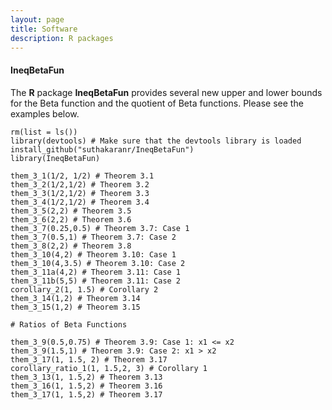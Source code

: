 ```yaml
---
layout: page
title: Software
description: R packages
---
```


#### <a style="text-decoration:none" href="https://github.com/suthakaranr/IneqBetaFun" target="_blank" rel="noopener noreferrer">IneqBetaFun</a> 
The **R** package **IneqBetaFun** provides several new upper and lower bounds for the Beta function and the quotient of Beta functions. Please see the examples below.


```{r}
rm(list = ls())
library(devtools) # Make sure that the devtools library is loaded
install_github("suthakaranr/IneqBetaFun")
library(IneqBetaFun)

them_3_1(1/2, 1/2) # Theorem 3.1
them_3_2(1/2,1/2) # Theorem 3.2
them_3_3(1/2,1/2) # Theorem 3.3
them_3_4(1/2,1/2) # Theorem 3.4
them_3_5(2,2) # Theorem 3.5
them_3_6(2,2) # Theorem 3.6
them_3_7(0.25,0.5) # Theorem 3.7: Case 1
them_3_7(0.5,1) # Theorem 3.7: Case 2
them_3_8(2,2) # Theorem 3.8
them_3_10(4,2) # Theorem 3.10: Case 1
them_3_10(4,3.5) # Theorem 3.10: Case 2
them_3_11a(4,2) # Theorem 3.11: Case 1
them_3_11b(5,5) # Theorem 3.11: Case 2
corollary_2(1, 1.5) # Corollary 2
them_3_14(1,2) # Theorem 3.14
them_3_15(1,2) # Theorem 3.15

# Ratios of Beta Functions

them_3_9(0.5,0.75) # Theorem 3.9: Case 1: x1 <= x2
them_3_9(1.5,1) # Theorem 3.9: Case 2: x1 > x2
them_3_17(1, 1.5, 2) # Theorem 3.17
corollary_ratio_1(1, 1.5,2, 3) # Corollary 1
them_3_13(1, 1.5,2) # Theorem 3.13
them_3_16(1, 1.5,2) # Theorem 3.16
them_3_17(1, 1.5,2) # Theorem 3.17
```


